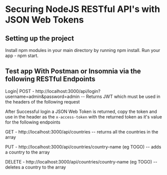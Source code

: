 # Securing NodeJS RESTful API's with JSON Web Tokens

## Setting up the project

Install npm modules in your main directory by running npm install.
Run your app - npm start.

## Test app With Postman or Insomnia via the following RESTful Endpoints

Login| POST - http://localhost:3000/api/login?username=admin&password=admin -- Returns JWT which must be used in the headers of the following request

After Successful login a JSON Web Token is returned, copy the token and use in the header as the `x-access-token` with the returned token as it's value for the following endpoints

GET - http://localhost:3000/api/countries -- returns all the countries in the array

PUT - http://localhost:3000/api/countries/country-name (eg TOGO) -- adds a country to the array

DELETE - http://localhost:3000/api/countries/country-name (eg TOGO) -- deletes a country to the array
